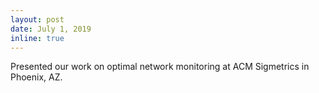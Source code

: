 ```yaml
---
layout: post
date: July 1, 2019
inline: true
---
```


Presented our work on optimal network monitoring at ACM Sigmetrics in Phoenix, AZ.
